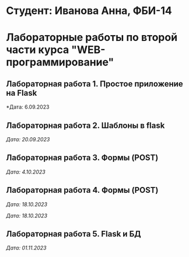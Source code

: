 # Студент: Иванова Анна, ФБИ-14

# Лабораторные работы по второй части курса "WEB-программирование"

## Лабораторная работа 1. Простое приложение на Flask

*Дата: 6.09.2023

## Лабораторная работа 2. Шаблоны в flask

*Дата: 20.09.2023*

## Лабораторная работа 3. Формы (POST)
*Дата: 4.10.2023*

## Лабораторная работа 4. Формы (POST)

*Дата: 18.10.2023*

*Дата: 18.10.2023*

## Лабораторная работа 5. Flask и БД

*Дата: 01.11.2023*